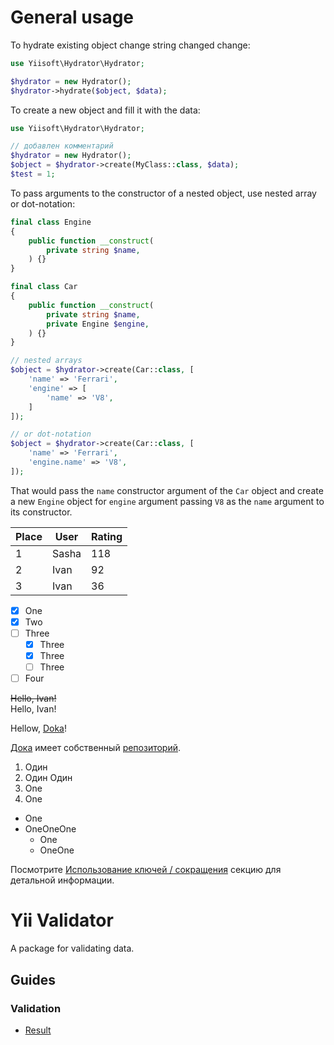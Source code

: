 # General usage

To hydrate existing object change string changed change:

```php
use Yiisoft\Hydrator\Hydrator;

$hydrator = new Hydrator();
$hydrator->hydrate($object, $data);
```

To create a new object and fill it with the data:

```php
use Yiisoft\Hydrator\Hydrator;

// добавлен комментарий
$hydrator = new Hydrator();
$object = $hydrator->create(MyClass::class, $data);
$test = 1;
```

To pass arguments to the constructor of a nested object, use nested array or dot-notation:

```php
final class Engine
{
    public function __construct(
        private string $name,
    ) {}
}

final class Car
{
    public function __construct(
        private string $name,
        private Engine $engine,
    ) {}
}

// nested arrays
$object = $hydrator->create(Car::class, [
    'name' => 'Ferrari',
    'engine' => [
        'name' => 'V8',
    ]
]);

// or dot-notation
$object = $hydrator->create(Car::class, [
    'name' => 'Ferrari',
    'engine.name' => 'V8',
]);
```

That would pass the `name` constructor argument of the `Car` object and create a new `Engine` object for `engine`
argument passing `V8` as the `name` argument to its constructor.

| Place | User     | Rating  |
|-------|----------|---------|
| 1     | Sasha    | 118     |
| 2     | Ivan     | 92      |
| 3     | Ivan     | 36      |

- [x] One
- [x] Two
- [ ] Three
    - [x] Three
    - [x] Three
    - [ ] Three
- [ ] Four

~~Hello, Ivan!~~\
Hello, Ivan!

Hellow, [Doka](https://doka.guide "Page about web-dev")!

[Дока][1] имеет собственный [репозиторий][repo].


[1]: https://doka.guide "Энциклопедия про web-dev"
[repo]: https://github.com/doka-guide "Репозиторий Доки"

1. Один
1. Один Один
1. One
1. One


* One
* OneOneOne
    * One
    * OneOne

Посмотрите [Использование ключей / сокращения] секцию для детальной информации.

# Yii Validator

A package for validating data.

## Guides

### Validation

- [Result](../../source/index.rst)


[Использование ключей / сокращения]: ../../source/built-in-rules-nested.md#using-keys-containing-separator--shortcut